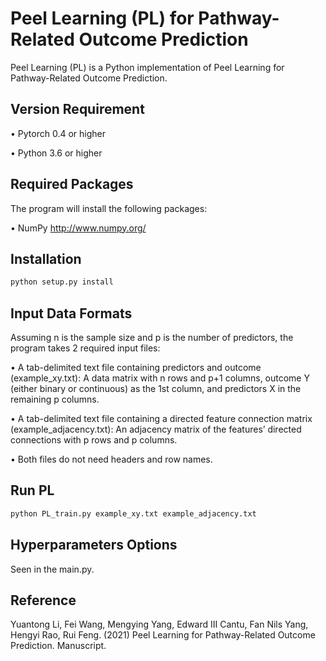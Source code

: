 # Peel Learning (PL) for Pathway-Related Outcome Prediction

Peel Learning (PL) is a Python implementation of Peel Learning for Pathway-Related Outcome Prediction.

## Version Requirement

•	Pytorch 0.4 or higher

•	Python 3.6 or higher

## Required Packages

The program will install the following packages:

•	NumPy http://www.numpy.org/

## Installation 

```python
python setup.py install
```

## Input Data Formats

Assuming n is the sample size and p is the number of predictors, the program takes 2 required input files:

•	A tab-delimited text file containing predictors and outcome (example_xy.txt): A data matrix with n rows and p+1 columns, outcome Y (either binary or continuous) as the 1st column, and predictors X in the remaining p columns. 

•	A tab-delimited text file containing a directed feature connection matrix (example_adjacency.txt): An adjacency matrix of the features’ directed connections with p rows and p columns. 

•	Both files do not need headers and row names.

## Run PL

```python
python PL_train.py example_xy.txt example_adjacency.txt
```

## Hyperparameters Options
Seen in the main.py.

## Reference
Yuantong Li, Fei Wang, Mengying Yang, Edward III Cantu, Fan Nils Yang, Hengyi Rao, Rui Feng. (2021) Peel Learning for Pathway-Related Outcome Prediction. Manuscript.












